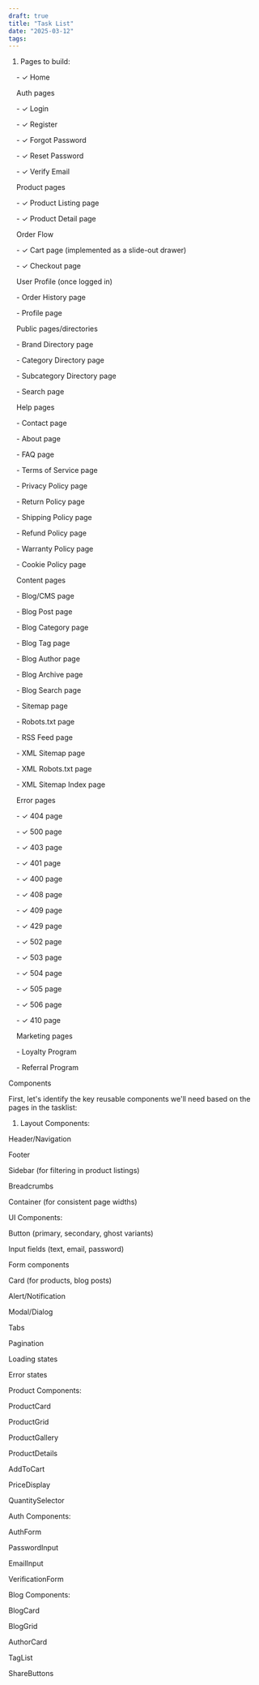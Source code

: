 ```yaml
---
draft: true
title: "Task List"
date: "2025-03-12"
tags: 
---
```

1. Pages to build:

    - ✓ Home

  

    Auth pages

    - ✓ Login

    - ✓ Register

    - ✓ Forgot Password

    - ✓ Reset Password

    - ✓ Verify Email

  

    Product pages

    - ✓ Product Listing page

    - ✓ Product Detail page

  

    Order Flow

    - ✓ Cart page (implemented as a slide-out drawer)

    - ✓ Checkout page

  

    User Profile (once logged in)

    - Order History page

    - Profile page

  

    Public pages/directories

    - Brand Directory page

    - Category Directory page

    - Subcategory Directory page

    - Search page

  

    Help pages

    - Contact page

    - About page

    - FAQ page

    - Terms of Service page

    - Privacy Policy page

    - Return Policy page

    - Shipping Policy page

    - Refund Policy page

    - Warranty Policy page

    - Cookie Policy page

  

    Content pages

    - Blog/CMS page

    - Blog Post page

    - Blog Category page

    - Blog Tag page

    - Blog Author page

    - Blog Archive page

    - Blog Search page

    - Sitemap page

    - Robots.txt page

    - RSS Feed page

    - XML Sitemap page

    - XML Robots.txt page

    - XML Sitemap Index page

  

    Error pages

    - ✓ 404 page

    - ✓ 500 page

    - ✓ 403 page

    - ✓ 401 page

    - ✓ 400 page

    - ✓ 408 page

    - ✓ 409 page

    - ✓ 429 page

    - ✓ 502 page

    - ✓ 503 page

    - ✓ 504 page

    - ✓ 505 page

    - ✓ 506 page

    - ✓ 410 page

  

    Marketing pages

    - Loyalty Program

    - Referral Program

  

Components

  

First, let's identify the key reusable components we'll need based on the pages in the tasklist:

1. Layout Components:

Header/Navigation

Footer

Sidebar (for filtering in product listings)

Breadcrumbs

Container (for consistent page widths)

UI Components:

Button (primary, secondary, ghost variants)

Input fields (text, email, password)

Form components

Card (for products, blog posts)

Alert/Notification

Modal/Dialog

Tabs

Pagination

Loading states

Error states

Product Components:

ProductCard

ProductGrid

ProductGallery

ProductDetails

AddToCart

PriceDisplay

QuantitySelector

Auth Components:

AuthForm

PasswordInput

EmailInput

VerificationForm

Blog Components:

BlogCard

BlogGrid

AuthorCard

TagList

ShareButtons